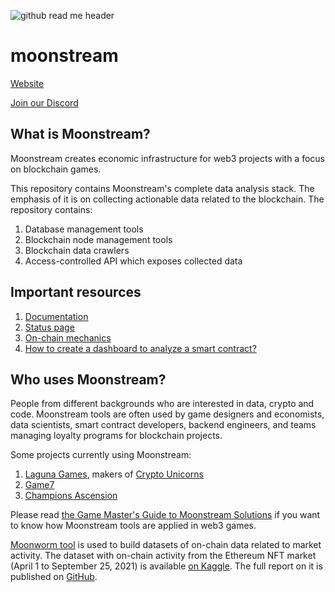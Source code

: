 ![github read me header](https://user-images.githubusercontent.com/8016073/203381867-f7b56861-04ca-4ae4-a5e6-53e97804817a.png)

# moonstream

[Website](https://moonstream.to)

[Join our Discord](https://discord.gg/pYE65FuNSz)

## What is Moonstream?

Moonstream creates economic infrastructure for web3 projects with a focus on blockchain games. 

This repository contains Moonstream's complete data analysis stack. The emphasis of it is on collecting actionable data related to the blockchain. The repository contains:

1. Database management tools
2. Blockchain node management tools
3. Blockchain data crawlers
4. Access-controlled API which exposes collected data

## Important resources
1. [Documentation](https://docs.moonstream.to/)
2. [Status page](https://moonstream.to/status/)
3. [On-chain mechanics](https://github.com/bugout-dev/engine)
4. [How to create a dashboard to analyze a smart contract?](https://voracious-gerbil-120.notion.site/Creating-dashboard-for-a-smart-contract-288b1bfa64984b109b79895f69129fce)

## Who uses Moonstream?

People from different backgrounds who are interested in data, crypto and code.
Moonstream tools are often used by game designers and economists, data scientists, smart contract developers, backend engineers, and teams managing loyalty programs for blockchain projects.

Some projects currently using Moonstream:

1. [Laguna Games](https://laguna.games), makers of [Crypto Unicorns](https://cryptounicorns.fun)
2. [Game7](https://game7.io)
3. [Champions Ascension](https://www.champions.io/)

Please read [the Game Master's Guide to Moonstream Solutions](https://docs.google.com/document/d/1mjfF8SgRrAZvtCVVxB2qNSUcbbmrH6dTEYSMfHKdEgc/view) if you want to know how Moonstream tools are applied in web3 games. 

[Moonworm tool](https://github.com/bugout-dev/moonworm) is used to build datasets of on-chain data related to market activity. The dataset with on-chain activity from the Ethereum NFT market (April 1 to September 25, 2021) is available [on Kaggle](https://www.kaggle.com/datasets/simiotic/ethereum-nfts). The full report on it is published on [GitHub](https://github.com/bugout-dev/moonstream/blob/main/datasets/nfts/papers/ethereum-nfts.pdf). 
